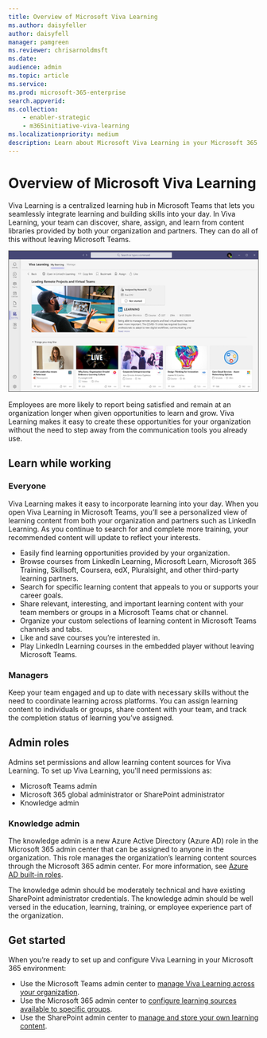 ```yaml
---
title: Overview of Microsoft Viva Learning
ms.author: daisyfeller
author: daisyfell
manager: pamgreen
ms.reviewer: chrisarnoldmsft
ms.date: 
audience: admin
ms.topic: article
ms.service: 
ms.prod: microsoft-365-enterprise
search.appverid: 
ms.collection: 
    - enabler-strategic
    - m365initiative-viva-learning
ms.localizationpriority: medium
description: Learn about Microsoft Viva Learning in your Microsoft 365 environment.
---
```


# Overview of Microsoft Viva Learning

Viva Learning is a centralized learning hub in Microsoft Teams that lets you seamlessly integrate learning and building skills into your day. In Viva Learning, your team can discover, share, assign, and learn from content libraries provided by both your organization and partners. They can do all of this without leaving Microsoft Teams.

   ![Screenshot of the Viva Learning homepage in Teams.](../media/learning/learning-home-teams.png)

Employees are more likely to report being satisfied and remain at an organization longer when given opportunities to learn and grow. Viva Learning makes it easy to create these opportunities for your organization without the need to step away from the communication tools you already use.

## Learn while working

### Everyone

Viva Learning makes it easy to incorporate learning into your day. When you open Viva Learning in Microsoft Teams, you’ll see a personalized view of learning content from both your organization and partners such as LinkedIn Learning. As you continue to search for and complete more training, your recommended content will update to reflect your interests.

- Easily find learning opportunities provided by your organization.
- Browse courses from LinkedIn Learning, Microsoft Learn, Microsoft 365 Training, Skillsoft, Coursera, edX, Pluralsight, and other third-party learning partners.
- Search for specific learning content that appeals to you or supports your career goals.
- Share relevant, interesting, and important learning content with your team members or groups in a Microsoft Teams chat or channel.
- Organize your custom selections of learning content in Microsoft Teams channels and tabs.
- Like and save courses you’re interested in.
- Play LinkedIn Learning courses in the embedded player without leaving Microsoft Teams.

### Managers

Keep your team engaged and up to date with necessary skills without the need to coordinate learning across platforms. You can assign learning content to individuals or groups, share content with your team, and track the completion status of learning you’ve assigned.

## Admin roles

Admins set permissions and allow learning content sources for Viva Learning. To set up Viva Learning, you'll need permissions as:

- Microsoft Teams admin
- Microsoft 365 global administrator or SharePoint administrator
- Knowledge admin

### Knowledge admin

The knowledge admin is a new Azure Active Directory (Azure AD) role in the Microsoft 365 admin center that can be assigned to anyone in the organization. This role manages the organization’s learning content sources through the Microsoft 365 admin center. For more information, see [Azure AD built-in roles](/azure/active-directory/roles/permissions-reference#knowledge-administrator).

The knowledge admin should be moderately technical and have existing SharePoint administrator credentials. The knowledge admin should be well versed in the education, learning, training, or employee experience part of the organization.

## Get started

When you’re ready to set up and configure Viva Learning in your Microsoft 365 environment:

- Use the Microsoft Teams admin center to [manage Viva Learning across your organization](set-up-teams-admin-center.md).
- Use the Microsoft 365 admin center to [configure learning sources available to specific groups](content-sources-365-admin-center.md).
- Use the SharePoint admin center to [manage and store your own learning content](configure-sharepoint-content-source.md).
